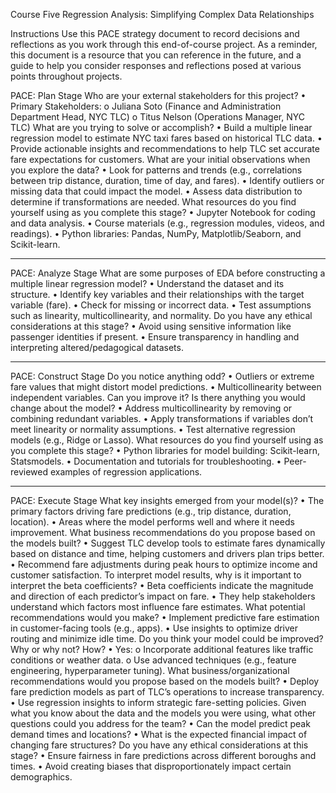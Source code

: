 Course Five
Regression Analysis: Simplifying Complex Data Relationships
 


Instructions 
Use this PACE strategy document to record decisions and reflections as you work through this end-of-course project. As a reminder, this document is a resource that you can reference in the future, and a guide to help you consider responses and reflections posed at various points throughout projects. 

PACE: Plan Stage
Who are your external stakeholders for this project?
•	Primary Stakeholders: 
o	Juliana Soto (Finance and Administration Department Head, NYC TLC)
o	Titus Nelson (Operations Manager, NYC TLC)
What are you trying to solve or accomplish?
•	Build a multiple linear regression model to estimate NYC taxi fares based on historical TLC data.
•	Provide actionable insights and recommendations to help TLC set accurate fare expectations for customers.
What are your initial observations when you explore the data?
•	Look for patterns and trends (e.g., correlations between trip distance, duration, time of day, and fares).
•	Identify outliers or missing data that could impact the model.
•	Assess data distribution to determine if transformations are needed.
What resources do you find yourself using as you complete this stage?
•	Jupyter Notebook for coding and data analysis.
•	Course materials (e.g., regression modules, videos, and readings).
•	Python libraries: Pandas, NumPy, Matplotlib/Seaborn, and Scikit-learn.
________________________________________
PACE: Analyze Stage
What are some purposes of EDA before constructing a multiple linear regression model?
•	Understand the dataset and its structure.
•	Identify key variables and their relationships with the target variable (fare).
•	Check for missing or incorrect data.
•	Test assumptions such as linearity, multicollinearity, and normality.
Do you have any ethical considerations at this stage?
•	Avoid using sensitive information like passenger identities if present.
•	Ensure transparency in handling and interpreting altered/pedagogical datasets.
________________________________________
PACE: Construct Stage
Do you notice anything odd?
•	Outliers or extreme fare values that might distort model predictions.
•	Multicollinearity between independent variables.
Can you improve it? Is there anything you would change about the model?
•	Address multicollinearity by removing or combining redundant variables.
•	Apply transformations if variables don’t meet linearity or normality assumptions.
•	Test alternative regression models (e.g., Ridge or Lasso).
What resources do you find yourself using as you complete this stage?
•	Python libraries for model building: Scikit-learn, Statsmodels.
•	Documentation and tutorials for troubleshooting.
•	Peer-reviewed examples of regression applications.
________________________________________
PACE: Execute Stage
What key insights emerged from your model(s)?
•	The primary factors driving fare predictions (e.g., trip distance, duration, location).
•	Areas where the model performs well and where it needs improvement.
What business recommendations do you propose based on the models built?
•	Suggest TLC develop tools to estimate fares dynamically based on distance and time, helping customers and drivers plan trips better.
•	Recommend fare adjustments during peak hours to optimize income and customer satisfaction.
To interpret model results, why is it important to interpret the beta coefficients?
•	Beta coefficients indicate the magnitude and direction of each predictor’s impact on fare.
•	They help stakeholders understand which factors most influence fare estimates.
What potential recommendations would you make?
•	Implement predictive fare estimation in customer-facing tools (e.g., apps).
•	Use insights to optimize driver routing and minimize idle time.
Do you think your model could be improved? Why or why not? How?
•	Yes: 
o	Incorporate additional features like traffic conditions or weather data.
o	Use advanced techniques (e.g., feature engineering, hyperparameter tuning).
What business/organizational recommendations would you propose based on the models built?
•	Deploy fare prediction models as part of TLC’s operations to increase transparency.
•	Use regression insights to inform strategic fare-setting policies.
Given what you know about the data and the models you were using, what other questions could you address for the team?
•	Can the model predict peak demand times and locations?
•	What is the expected financial impact of changing fare structures?
Do you have any ethical considerations at this stage?
•	Ensure fairness in fare predictions across different boroughs and times.
•	Avoid creating biases that disproportionately impact certain demographics.

